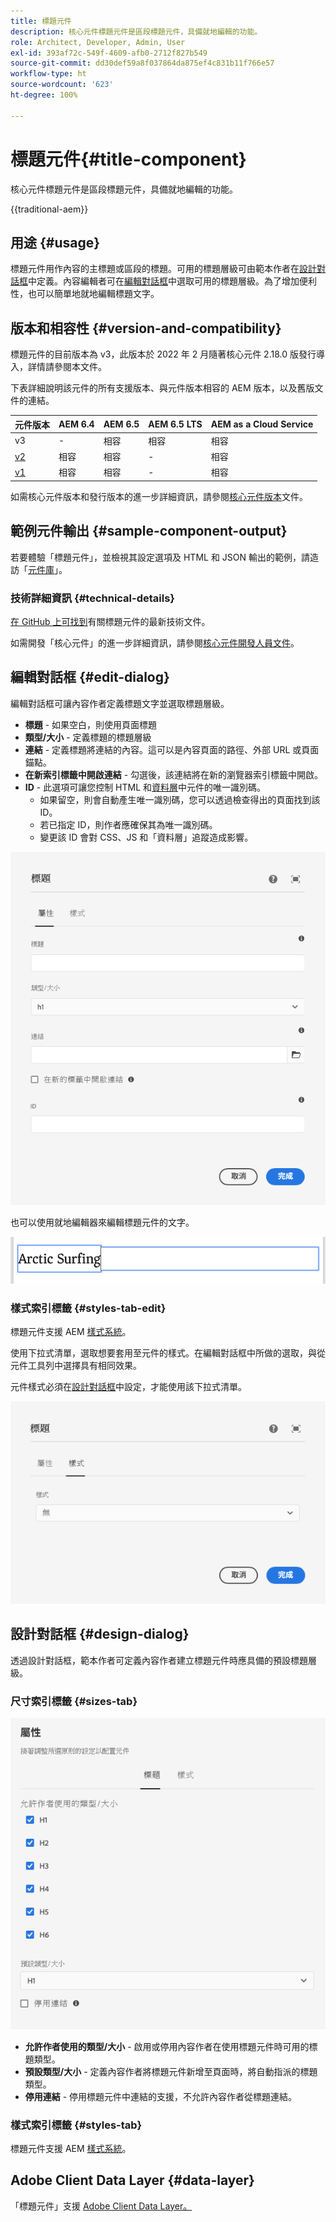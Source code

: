 ```yaml
---
title: 標題元件
description: 核心元件標題元件是區段標題元件，具備就地編輯的功能。
role: Architect, Developer, Admin, User
exl-id: 393af72c-549f-4609-afb0-2712f827b549
source-git-commit: dd30def59a8f037864da875ef4c831b11f766e57
workflow-type: ht
source-wordcount: '623'
ht-degree: 100%

---
```



# 標題元件{#title-component}

核心元件標題元件是區段標題元件，具備就地編輯的功能。

{{traditional-aem}}

## 用途 {#usage}

標題元件用作內容的主標題或區段的標題。可用的標題層級可由範本作者在[設計對話框](#design-dialog)中定義。內容編輯者可在[編輯對話框](#edit-dialog)中選取可用的標題層級。為了增加便利性，也可以簡單地就地編輯標題文字。

## 版本和相容性 {#version-and-compatibility}

標題元件的目前版本為 v3，此版本於 2022 年 2 月隨著核心元件 2.18.0 版發行導入，詳情請參閱本文件。

下表詳細說明該元件的所有支援版本、與元件版本相容的 AEM 版本，以及舊版文件的連結。

| 元件版本 | AEM 6.4 | AEM 6.5 | AEM 6.5 LTS | AEM as a Cloud Service |
|---|---|---|---|---|
| v3 | - | 相容 | 相容 | 相容 |
| [v2](v2/title.md) | 相容 | 相容 | - | 相容 |
| [v1](v1/title-v1.md) | 相容 | 相容 | - | 相容 |

如需核心元件版本和發行版本的進一步詳細資訊，請參閱[核心元件版本](/help/versions.md)文件。

## 範例元件輸出 {#sample-component-output}

若要體驗「標題元件」，並檢視其設定選項及 HTML 和 JSON 輸出的範例，請造訪「[元件庫](https://adobe.com/go/aem_cmp_library_title)」。

### 技術詳細資訊 {#technical-details}

[在 GitHub 上可找到](https://adobe.com/go/aem_cmp_tech_title_v3)有關標題元件的最新技術文件。

如需開發「核心元件」的進一步詳細資訊，請參閱[核心元件開發人員文件](/help/developing/overview.md)。

## 編輯對話框 {#edit-dialog}

編輯對話框可讓內容作者定義標題文字並選取標題層級。

* **標題** - 如果空白，則使用頁面標題
* **類型/大小** - 定義標題的標題層級
* **連結** - 定義標題將連結的內容。這可以是內容頁面的路徑、外部 URL 或頁面錨點。
* **在新索引標籤中開啟連結** - 勾選後，該連結將在新的瀏覽器索引標籤中開啟。
* **ID** - 此選項可讓您控制 HTML 和[資料層](/help/developing/data-layer/overview.md)中元件的唯一識別碼。
   * 如果留空，則會自動產生唯一識別碼，您可以透過檢查得出的頁面找到該 ID。
   * 若已指定 ID，則作者應確保其為唯一識別碼。
   * 變更該 ID 會對 CSS、JS 和「資料層」追蹤造成影響。

![標題元件的編輯對話框](/help/assets/title-edit.png)

也可以使用就地編輯器來編輯標題元件的文字。

![標題元件的就地編輯](/help/assets/title-edit-inline.png)

### 樣式索引標籤 {#styles-tab-edit}

標題元件支援 AEM [樣式系統](/help/get-started/authoring.md#component-styling)。

使用下拉式清單，選取想要套用至元件的樣式。在編輯對話框中所做的選取，與從元件工具列中選擇具有相同效果。

元件樣式必須在[設計對話框](#design-dialog)中設定，才能使用該下拉式清單。

![標題元件編輯對話框的樣式索引標籤](/help/assets/title-edit-styles.png)

## 設計對話框 {#design-dialog}

透過設計對話框，範本作者可定義內容作者建立標題元件時應具備的預設標題層級。

### 尺寸索引標籤 {#sizes-tab}

![標題元件的設計對話框](/help/assets/title-design.png)

* **允許作者使用的類型/大小** - 啟用或停用內容作者在使用標題元件時可用的標題類型。
* **預設類型/大小** - 定義內容作者將標題元件新增至頁面時，將自動指派的標題類型。
* **停用連結** - 停用標題元件中連結的支援，不允許內容作者從標題連結。

### 樣式索引標籤 {#styles-tab}

標題元件支援 AEM [樣式系統](/help/get-started/authoring.md#component-styling)。

## Adobe Client Data Layer {#data-layer}

「標題元件」支援 [Adobe Client Data Layer。](/help/developing/data-layer/overview.md)
